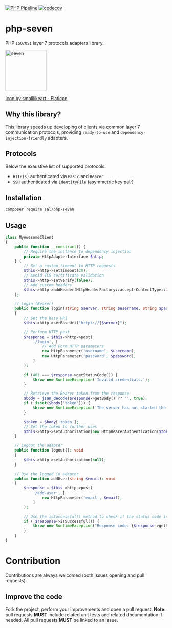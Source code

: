 [![PHP Pipeline](https://github.com/zeroSal/php-seven/actions/workflows/actions.yaml/badge.svg?branch=main)](https://github.com/zeroSal/php-seven/actions/workflows/actions.yaml)
[![codecov](https://codecov.io/gh/zeroSal/php-seven/branch/main/graph/badge.svg)](https://codecov.io/gh/zeroSal/php-seven)

# php-seven
PHP `ISO/OSI` layer 7 protocols adapters library.

<img width="128" height="128" alt="seven" src="https://github.com/user-attachments/assets/a2655528-ed04-41e7-b4bb-87b490700888" />

[Icon by smalllikeart - Flaticon](https://www.flaticon.com/free-icons/seven)

## Why this library?
This library speeds up developing of clients via common layer 7 communication protocols, providing `ready-to-use` and `dependency-injection-friendly` adapters.

## Protocols
Below the exaustive list of supported protocols.
- `HTTP(s)` authenticated via `Basic` and `Bearer` 
- `SSH` authenticated via `IdentityFile` (asymmetric key pair)

## Installation
```bash
composer require sal/php-seven
```

## Usage
```php
class MyAwesomeClient
{
    public function __construct() {
        // Require the instance to dependency injection
        private HttpAdapterInterface $http;
    } (
        // Set a custom timeout to HTTP requests
        $this->http->setTimeout(20);
        // Avoid TLS certificate validation
        $this->http->setVerify(false);
        // Add custom headers
        $this->http->addHeader(HttpHeaderFactory::accept(ContentType::JSON));
    );

    // Login (Bearer)
    public function login(string $server, string $username, string $password): void
    {
        // Set the base URI
        $this->http->setBaseUri("https://{$server}");

        // Perform HTTP post
        $response = $this->http->post(
            '/login', [
                // Add Form HTTP parameters
                new HttpParameter('username', $username),
                new HttpParameter('password', $password),
            ]
        );

        if (401 === $response->getStatusCode()) {
            throw new RuntimeException('Invalid credentials.');
        }

        // Retrieve the Bearer token from the response
        $body = json_decode($response->getBody() ?? '', true);
        if (!isset($body['token'])) {
            throw new RuntimeException('The server has not started the session.');
        }

        $token = $body['token'];
        // Set the token to further uses
        $this->http->setAuthorization(new HttpBearerAuthentication($token));
    }

    // Logout the adapter
    public function logout(): void
    {
        $this->http->setAuthorization(null);
    }

    // Use the logged in adapter
    public function addUser(string $email): void
    {
        $response = $this->http->post(
            '/add-user', [
                new HttpParameter('email', $email),
            ]
        );

        // Use the isSuccessful() method to check if the status code is < 400.
        if (!$response->isSuccessful()) {
            throw new RuntimeException("Response code: {$response->getStatusCode()}");
        }
    }
}
```

# Contribution
Contributions are always welcomed (both issues opening and pull requests).
## Improve the code
Fork the project, perform your improvements and open a pull request. **Note**: pull requests **MUST** include related unit tests and related documentation if needed. All pull requests **MUST** be linked to an issue.
